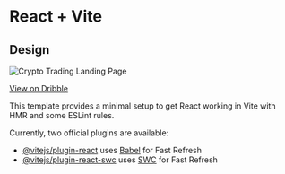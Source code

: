 # React + Vite

## Design

![Crypto Trading Landing Page](https://github.com/dung170920/crypto-trading-landing-page/blob/main/crypto-trading-landing-page/src/assets/preview.jpg)

[View on Dribble](https://dribbble.com/shots/20076776-Crypto-trading-home-page)

This template provides a minimal setup to get React working in Vite with HMR and some ESLint rules.

Currently, two official plugins are available:

- [@vitejs/plugin-react](https://github.com/vitejs/vite-plugin-react/blob/main/packages/plugin-react/README.md) uses [Babel](https://babeljs.io/) for Fast Refresh
- [@vitejs/plugin-react-swc](https://github.com/vitejs/vite-plugin-react-swc) uses [SWC](https://swc.rs/) for Fast Refresh
